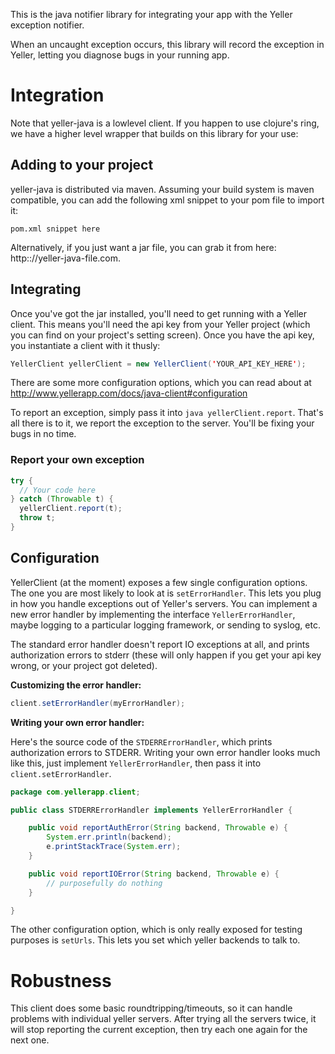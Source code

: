 This is the java notifier library for integrating your app with the Yeller
exception notifier.

When an uncaught exception occurs, this library will record the exception in
Yeller, letting you diagnose bugs in your running app.

# Integration

Note that yeller-java is a lowlevel client. If you happen to use clojure's
ring, we have a higher level wrapper that builds on this library for your use:

## Adding to your project

yeller-java is distributed via maven. Assuming your build system is maven
compatible, you can add the following xml snippet to your pom file to import
it:

```pom.xml snippet here```

Alternatively, if you just want a jar file, you can grab it from here:
http:://yeller-java-file.com.

## Integrating

Once you've got the jar installed, you'll need to get running with a Yeller
client. This means you'll need the api key from your Yeller project (which you
can find on your project's setting screen). Once you have the api key,
you instantiate a client with it thusly:

```java
YellerClient yellerClient = new YellerClient('YOUR_API_KEY_HERE');
```

There are some more configuration options, which you can read about at
http://www.yellerapp.com/docs/java-client#configuration

To report an exception, simply pass it into ```java yellerClient.report```.
That's all there is to it, we report the exception to
the server. You'll be fixing your bugs in no time.

### Report your own exception

```java
try {
  // Your code here
} catch (Throwable t) {
  yellerClient.report(t);
  throw t;
}
```

## Configuration

YellerClient (at the moment) exposes a few single configuration options.
The one you are most likely to look at is `setErrorHandler`. This lets you plug
in how you handle exceptions out of Yeller's servers. You can implement a new
error handler by implementing the interface `YellerErrorHandler`, maybe logging
to a particular logging framework, or sending to syslog, etc.

The standard error handler doesn't report IO exceptions at all, and prints
authorization errors to stderr (these will only happen if you get your api key
wrong, or your project got deleted).

**Customizing the error handler:**

```java
client.setErrorHandler(myErrorHandler);
```

**Writing your own error handler:**

Here's the source code of the `STDERRErrorHandler`, which prints authorization errors to STDERR.
Writing your own error handler looks much like this, just implement `YellerErrorHandler`, then pass it
into `client.setErrorHandler`.

```java
package com.yellerapp.client;

public class STDERRErrorHandler implements YellerErrorHandler {

    public void reportAuthError(String backend, Throwable e) {
        System.err.println(backend);
        e.printStackTrace(System.err);
    }

    public void reportIOError(String backend, Throwable e) {
        // purposefully do nothing
    }

}
```


The other configuration option, which is only really exposed for testing purposes is
`setUrls`. This lets you set which yeller backends to talk to.

# Robustness

This client does some basic roundtripping/timeouts, so it can handle problems
with individual yeller servers. After trying all the servers twice, it will
stop reporting the current exception, then try each one again for the next one.

